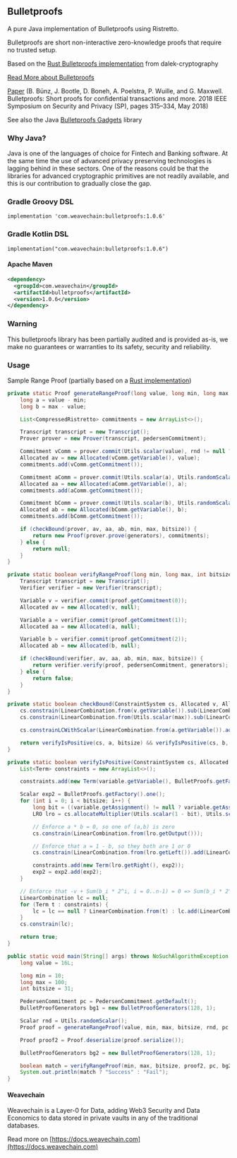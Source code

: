 ## Bulletproofs

A pure Java implementation of Bulletproofs using Ristretto.

Bulletproofs are short non-interactive zero-knowledge proofs that require no trusted setup. 

Based on the [Rust Bulletproofs implementation](https://github.com/dalek-cryptography/bulletproofs) from dalek-cryptography

[Read More about Bulletproofs](https://crypto.stanford.edu/bulletproofs/)

[Paper](https://eprint.iacr.org/2017/1066.pdf) 
(B. Bünz, J. Bootle, D. Boneh, A. Poelstra, P. Wuille, and G. Maxwell.
Bulletproofs: Short proofs for confidential transactions and more. 2018
IEEE Symposium on Security and Privacy (SP), pages 315–334, May 2018)

See also the Java [Bulletproofs Gadgets](https://github.com/weavechain/bulletproofs-gadgets) library

### Why Java?

Java is one of the languages of choice for Fintech and Banking software. At the same time the use of advanced privacy preserving technologies is lagging behind in these sectors. One of the reasons could be that the libraries for advanced cryptographic primitives are not readily available, and this is our contribution to gradually close the gap.

### Gradle Groovy DSL
```
implementation 'com.weavechain:bulletproofs:1.0.6'
```

### Gradle Kotlin DSL

```
implementation("com.weavechain:bulletproofs:1.0.6")
```

#### Apache Maven

```xml
<dependency>
  <groupId>com.weavechain</groupId>
  <artifactId>bulletproofs</artifactId>
  <version>1.0.6</version>
</dependency>
```

### Warning

This bulletproofs library has been partially audited and is provided as-is, we make no guarantees or warranties to its safety, security and reliability.

### Usage

Sample Range Proof (partially based on a [Rust implementation](https://github.com/lovesh/bulletproofs-r1cs-gadgets))

```java
private static Proof generateRangeProof(long value, long min, long max, int bitsize, Scalar rnd, PedersenCommitment pedersenCommitment, BulletProofGenerators generators) {
    long a = value - min;
    long b = max - value;

    List<CompressedRistretto> commitments = new ArrayList<>();

    Transcript transcript = new Transcript();
    Prover prover = new Prover(transcript, pedersenCommitment);

    Commitment vComm = prover.commit(Utils.scalar(value), rnd != null ? rnd : Utils.randomScalar());
    Allocated av = new Allocated(vComm.getVariable(), value);
    commitments.add(vComm.getCommitment());

    Commitment aComm = prover.commit(Utils.scalar(a), Utils.randomScalar());
    Allocated aa = new Allocated(aComm.getVariable(), a);
    commitments.add(aComm.getCommitment());

    Commitment bComm = prover.commit(Utils.scalar(b), Utils.randomScalar());
    Allocated ab = new Allocated(bComm.getVariable(), b);
    commitments.add(bComm.getCommitment());

    if (checkBound(prover, av, aa, ab, min, max, bitsize)) {
        return new Proof(prover.prove(generators), commitments);
    } else {
        return null;
    }
}

private static boolean verifyRangeProof(long min, long max, int bitsize, Proof proof, PedersenCommitment pedersenCommitment, BulletProofGenerators generators) {
    Transcript transcript = new Transcript();
    Verifier verifier = new Verifier(transcript);

    Variable v = verifier.commit(proof.getCommitment(0));
    Allocated av = new Allocated(v, null);

    Variable a = verifier.commit(proof.getCommitment(1));
    Allocated aa = new Allocated(a, null);

    Variable b = verifier.commit(proof.getCommitment(2));
    Allocated ab = new Allocated(b, null);

    if (checkBound(verifier, av, aa, ab, min, max, bitsize)) {
        return verifier.verify(proof, pedersenCommitment, generators);
    } else {
        return false;
    }
}

private static boolean checkBound(ConstraintSystem cs, Allocated v, Allocated a, Allocated b, long min, long max, Integer bitsize) {
    cs.constrain(LinearCombination.from(v.getVariable()).sub(LinearCombination.from(Utils.scalar(min))).sub(LinearCombination.from(a.getVariable())));
    cs.constrain(LinearCombination.from(Utils.scalar(max)).sub(LinearCombination.from(v.getVariable())).sub(LinearCombination.from(b.getVariable())));

    cs.constrainLCWithScalar(LinearCombination.from(a.getVariable()).add(LinearCombination.from(b.getVariable())), Utils.scalar(max - min));

    return verifyIsPositive(cs, a, bitsize) && verifyIsPositive(cs, b, bitsize);
}

private static boolean verifyIsPositive(ConstraintSystem cs, Allocated variable, int bitsize) {
    List<Term> constraints = new ArrayList<>();

    constraints.add(new Term(variable.getVariable(), BulletProofs.getFactory().minus_one()));

    Scalar exp2 = BulletProofs.getFactory().one();
    for (int i = 0; i < bitsize; i++) {
        long bit = ((variable.getAssignment() != null ? variable.getAssignment() : 0L) >> i) & 1;
        LRO lro = cs.allocateMultiplier(Utils.scalar(1 - bit), Utils.scalar(bit));

        // Enforce a * b = 0, so one of (a,b) is zero
        cs.constrain(LinearCombination.from(lro.getOutput()));

        // Enforce that a = 1 - b, so they both are 1 or 0
        cs.constrain(LinearCombination.from(lro.getLeft()).add(LinearCombination.from(lro.getRight()).sub(LinearCombination.from(BulletProofs.getFactory().one()))));

        constraints.add(new Term(lro.getRight(), exp2));
        exp2 = exp2.add(exp2);
    }

    // Enforce that -v + Sum(b_i * 2^i, i = 0..n-1) = 0 => Sum(b_i * 2^i, i = 0..n-1) = v
    LinearCombination lc = null;
    for (Term t : constraints) {
        lc = lc == null ? LinearCombination.from(t) : lc.add(LinearCombination.from(t));
    }
    cs.constrain(lc);

    return true;
}

public static void main(String[] args) throws NoSuchAlgorithmException, IOException {
    long value = 16L;

    long min = 10;
    long max = 100;
    int bitsize = 31;

    PedersenCommitment pc = PedersenCommitment.getDefault();
    BulletProofGenerators bg1 = new BulletProofGenerators(128, 1);

    Scalar rnd = Utils.randomScalar();
    Proof proof = generateRangeProof(value, min, max, bitsize, rnd, pc, bg1);

    Proof proof2 = Proof.deserialize(proof.serialize());

    BulletProofGenerators bg2 = new BulletProofGenerators(128, 1);

    boolean match = verifyRangeProof(min, max, bitsize, proof2, pc, bg2);
    System.out.println(match ? "Success" : "Fail");
}
```

#### Weavechain

Weavechain is a Layer-0 for Data, adding Web3 Security and Data Economics to data stored in private vaults in any of the traditional databases.

Read more on [https://docs.weavechain.com](https://docs.weavechain.com)